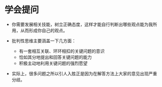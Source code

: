 # 学会提问

* 你需要发展相关技能，树立正确态度，这样才能自行判断出哪些观点能为我所用，从而形成你自己的观点。

* 批判性思维主要涵盖一下几方面：
    * 有一套相互关联、环环相扣的关键问题的意识
    * 恰如其分地提出和回答关键问题的能力
    * 积极主动地利用关键问题的强烈愿望

* 实际上，很多问题之所以引人入胜正是因为在解答方法上大家的意见出现严重分歧。